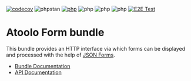 [![codecov](https://codecov.io/gh/sitepark/atoolo-form-bundle/graph/badge.svg?token=bPXRMUE4tn)](https://codecov.io/gh/sitepark/atoolo-form-bundle)
![phpstan](https://img.shields.io/badge/PHPStan-level%209-brightgreen)
[![php](https://img.shields.io/badge/PHP-8.1-yellow)](## "is no longer checked automatically")
![php](https://img.shields.io/badge/PHP-8.2-blue)
![php](https://img.shields.io/badge/PHP-8.3-blue)
![php](https://img.shields.io/badge/PHP-8.4-blue)
[![E2E Test](https://github.com/sitepark/atoolo-e2e-test/actions/workflows/e2e-test.yml/badge.svg)](https://github.com/sitepark/atoolo-e2e-test/actions/workflows/e2e-test.yml)

# Atoolo Form bundle

This bundle provides an HTTP interface via which forms can be displayed and processed with the help of [JSON Forms](https://jsonforms.io/).

- [Bundle Documentation](https://sitepark.github.io/atoolo-docs/develop/bundles/form/)
- [API Documentation](https://sitepark.github.io/atoolo-docs/develop/form/)
